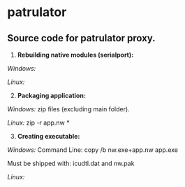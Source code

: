# patrulator
Source code for patrulator proxy.
---------------------------------

1. **Rebuilding native modules (serialport):**

*Windows:*

*Linux:*

2. **Packaging application:**

*Windows:*
 zip files (excluding main folder).

*Linux:*
zip -r app.nw *

3. **Creating executable:**

*Windows:*
Command Line:
copy /b nw.exe+app.nw app.exe

Must be shipped with: icudtl.dat and nw.pak

*Linux:*
